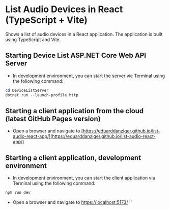 # List Audio Devices in React (TypeScript + Vite)


Shows a list of audio devices in a React application. The application is built using TypeScript and Vite.

## Starting Device List ASP.NET Core Web API Server

- In development environment, you can start the server vie Terminal using the following command:

```powershell or bash
cd DeviceListServer
dotnet run --launch-profile http
```

## Starting a client application from the cloud (latest GitHub Pages version)
- Open a browser and navigate to [https://eduarddanziger.github.io/list-audio-react-app/](https://eduarddanziger.github.io/list-audio-react-app/)


## Starting a client application, development environment
- In development environment, you can start the client application via Terminal using the following command:

```powershell or bash
npm run dev
```

- Open a browser and navigate to [https://localhost:5173/](https://localhost:5173/)
''

